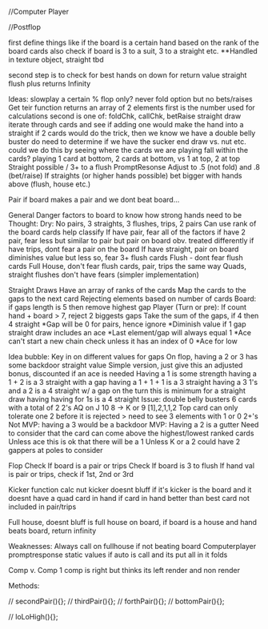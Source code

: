 //Computer Player

//Postflop

first define things like if the board is a certain hand based on the rank of the board cards
  also check if board is 3 to a suit, 3 to a straight etc.
**Handled in texture object, straight tbd

second step is to check for best hands on down for return value
  straight flush plus returns Infinity

Ideas:
slowplay a certain % 
  flop only?
never fold option but no bets/raises
  Get teir function returns an array of 2 elements
    first is the number used for calculations
    second is one of: foldChk, callChk, betRaise
straight draw
  iterate through cards and see if adding one would make the hand into a straight
    if 2 cards would do the trick, then we know we have a double belly buster
      do need to determine if we have the sucker end draw vs. nut etc.
        could we do this by seeing where the cards we are playing fall within the cards?
          playing 1 card at bottom, 2 cards at bottom, vs 1 at top, 2 at top
Straight possible / 3+ to a flush
PromptResonse
  Adjust to .5 (not fold) and .8 (bet/raise)
If straights (or higher hands possible) bet bigger with hands above (flush, house etc.)

Pair
  if board makes a pair and we dont beat board...

General Danger factors to board to know how strong hands need to be
  Thought: Dry: No pairs, 3 straights, 3 flushes, trips, 2 pairs
    Can use rank of the board cards help classify
  If have pair, fear all of the factors
  if have 2 pair, fear less but similar to pair but pair on board obv. treated differently
  if have trips, dont fear a pair on the board
  If have straight, pair on board diminishes value but less so, fear 3+ flush cards
  Flush - dont fear flush cards
  Full House, don't fear flush cards, pair, trips the same way
  Quads, straight flushes don't have fears (simpler implementation)

  
Straight Draws
  Have an array of ranks of the cards
  Map the cards to the gaps to the next card
    Rejecting elements based on number of cards
      Board: if gaps length is 5 then remove highest gap
      Player (Turn or pre): If count hand + board > 7, reject 2 biggests gaps
    Take the sum of the gaps, if 4 then 4 straight
      *Gap will be 0 for pairs, hence ignore
        *Diminish value if 1 gap straight draw includes an ace
      *Last element/gap will always equal 1
      *Ace can't start a new chain check unless it has an index of 0
      *Ace for low

Idea bubble: Key in on different values for gaps
  On flop, having a 2 or 3 has some backdoor straight value
    Simple version, just give this an adjusted bonus, discounted if an ace is needed
    Having a 1 is some strength
    having a 1 + 2 is a 3 straight with a gap
    having a 1 + 1 + 1 is a 3 straight
    having a 3 1's and a 2 is a 4 straight w/ a gap
      on the turn this is minimum for a straight draw
    having having for 1s is a 4 straight
    Issue: double belly busters
      6 cards with a total of 2 2's
      AQ on J 10 8 -> K or 9    [1],2,1,1,2
        Top card can only tolerate one 2 before it is rejected > need to see 3 elements with 1 or 0 2+'s
          Not MVP: having a 3 would be a backdoor
          MVP: Having a 2 is a gutter
            Need to consider that the card can come above the highest/lowest ranked cards
              Unless ace this is ok that there will be a 1
              Unless K or a 2 could have 2 gappers at poles to consider





  
Flop
  Check If board is a pair or trips
  Check If board is 3 to flush
  If hand val is pair or trips, check if 1st, 2nd or 3rd
  

Kicker function
  calc nut kicker
  doesnt bluff if it's kicker is the board and it doesnt have a quad card in hand 
  if card in hand better than best card not included in pair/trips

Full house, doesnt bluff is full house on board, if board is a house and hand beats board, return infinity


Weaknesses:
Always call on fullhouse if not beating board
Computerplayer promptresponse static values
if auto is call and its put all in it folds



Comp v. Comp
  1 comp is right but thinks its left
  render and non render

Methods:

// secondPair(){};
// thirdPair(){};
// forthPair(){};
// bottomPair(){};

// loLoHigh(){};